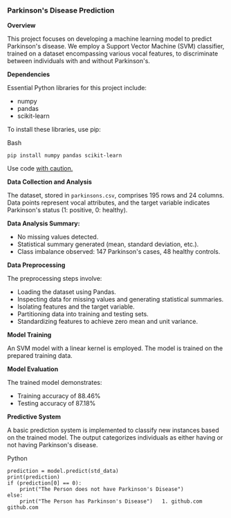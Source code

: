 ### Parkinson's Disease Prediction

**Overview**

This project focuses on developing a machine learning model to predict Parkinson's disease. We employ a Support Vector Machine (SVM) classifier, trained on a dataset encompassing various vocal features, to discriminate between individuals with and without Parkinson's.

**Dependencies**

Essential Python libraries for this project include:

-   numpy
-   pandas
-   scikit-learn

To install these libraries, use pip:

Bash

```
pip install numpy pandas scikit-learn

```

Use code [with caution.](/faq#coding)

**Data Collection and Analysis**

The dataset, stored in `parkinsons.csv`, comprises 195 rows and 24 columns. Data points represent vocal attributes, and the target variable indicates Parkinson's status (1: positive, 0: healthy).

**Data Analysis Summary:**

-   No missing values detected.
-   Statistical summary generated (mean, standard deviation, etc.).
-   Class imbalance observed: 147 Parkinson's cases, 48 healthy controls.

**Data Preprocessing**

The preprocessing steps involve:

-   Loading the dataset using Pandas.
-   Inspecting data for missing values and generating statistical summaries.
-   Isolating features and the target variable.
-   Partitioning data into training and testing sets.
-   Standardizing features to achieve zero mean and unit variance.

**Model Training**

An SVM model with a linear kernel is employed. The model is trained on the prepared training data.

**Model Evaluation**

The trained model demonstrates:

-   Training accuracy of 88.46%
-   Testing accuracy of 87.18%

**Predictive System**

A basic prediction system is implemented to classify new instances based on the trained model. The output categorizes individuals as either having or not having Parkinson's disease.

Python

```
prediction = model.predict(std_data)
print(prediction)
if (prediction[0] == 0):
    print("The Person does not have Parkinson's Disease")
else:
    print("The Person has Parkinson's Disease")   1. github.com github.com
```
